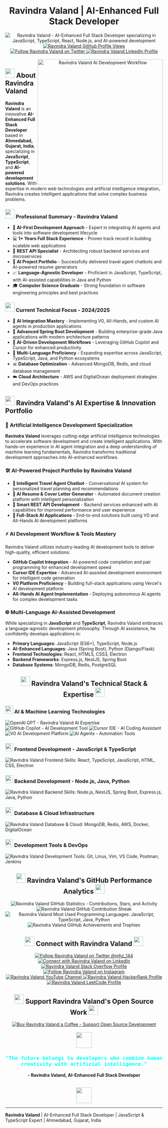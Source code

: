 <!-- 
SEO Meta Information for Ravindra Valand - AI-Enhanced Full Stack Developer
Keywords: Ravindra Valand, Full Stack Developer, AI Developer, JavaScript Developer, TypeScript Developer, Backend Developer, REST API Developer, GitHub Copilot, AI-Powered Development, React Developer, Node.js Developer, Spring Boot Developer, Software Engineer, Web Developer, AI Integration Specialist
Location: Ahmedabad, Gujarat, India
Technologies: JavaScript, TypeScript, React, Node.js, Spring Boot, AI Tools, GitHub Copilot, Cursor, OpenAI, REST APIs, MongoDB, AWS
-->

<div align="center">
  <!-- Primary Heading with Full Name for SEO -->
  <h1>Ravindra Valand | AI-Enhanced Full Stack Developer</h1>
  <img src="https://readme-typing-svg.herokuapp.com?font=Orbitron&weight=700&size=50&pause=1000&color=00FFFF&center=true&vCenter=true&width=1000&height=100&lines=Hi+%F0%9F%91%8B%2C+I'm+Ravindra+Valand;AI-Enhanced+Full+Stack+Developer;JavaScript+%26+TypeScript+Expert;Building+Intelligent+Web+Solutions" alt="Ravindra Valand - AI-Enhanced Full Stack Developer specializing in JavaScript, TypeScript, React, Node.js, and AI-powered development" />
</div>



<!-- Social Proof and Contact Information -->
<div align="center">
  <a href="https://komarev.com/ghpvc/?username=vsmm-world">
    <img src="https://komarev.com/ghpvc/?username=vsmm-world&label=Profile%20views&color=00ffff&style=for-the-badge&labelColor=000000" alt="Ravindra Valand GitHub Profile Views" />
  </a>
  <a href="https://twitter.com/mhz_144" target="_blank">
    <img src="https://img.shields.io/twitter/follow/mhz_144?logo=twitter&style=for-the-badge&color=00ffff&labelColor=000000" alt="Follow Ravindra Valand on Twitter" />
  </a>
  <a href="https://linkedin.com/in/ravindra-valand" target="_blank">
    <img src="https://img.shields.io/badge/LinkedIn-Ravindra%20Valand-00ffff?style=for-the-badge&logo=linkedin&logoColor=00ffff&labelColor=000000" alt="Ravindra Valand LinkedIn Profile" />
  </a>
</div>

<br/>

<div align="center">
  <img align="right" alt="Ravindra Valand AI Development Workflow" width="400" src="https://user-images.githubusercontent.com/74038190/212749447-bfb7e725-6987-49d9-ae85-2015e3e7cc41.gif">
</div>

## <img src="https://user-images.githubusercontent.com/74038190/212284087-bbe7e430-757e-4901-90bf-4cd2ce3e1852.gif" width="30"> About Ravindra Valand

**Ravindra Valand** is an innovative **AI-Enhanced Full Stack Developer** based in **Ahmedabad, Gujarat, India**, specializing in **JavaScript**, **TypeScript**, and **AI-powered development solutions**. With expertise in modern web technologies and artificial intelligence integration, Ravindra creates intelligent applications that solve complex business problems.

### <img src="https://user-images.githubusercontent.com/74038190/212284158-e840e285-664b-44d7-b79b-e264b5e54825.gif" width="30"> Professional Summary - Ravindra Valand
- 🤖 **AI-First Development Approach** - Expert in integrating AI agents and tools into software development lifecycle
- 💻 **1+ Years Full Stack Experience** - Proven track record in building scalable web applications
- 🌟 **REST API Specialist** - Architecting robust backend services and microservices
- 🚀 **AI Project Portfolio** - Successfully delivered travel agent chatbots and AI-powered resume generators
- 📈 **Language-Agnostic Developer** - Proficient in JavaScript, TypeScript, with AI-assisted capabilities in Java and Python
- 🎓 **Computer Science Graduate** - Strong foundation in software engineering principles and best practices

### <img src="https://user-images.githubusercontent.com/74038190/212749171-b84692a8-2b04-4e3b-93ca-ac14705da224.gif" width="30"> Current Technical Focus - 2024/2025
- 🧠 **AI Integration Mastery** - Implementing V0, All-Hands, and custom AI agents in production applications
- 🌱 **Advanced Spring Boot Development** - Building enterprise-grade Java applications with modern architecture patterns
- 🤖 **AI-Driven Development Workflows** - Leveraging GitHub Copilot and Cursor for enhanced productivity
- 🔮 **Multi-Language Proficiency** - Expanding expertise across JavaScript, TypeScript, Java, and Python ecosystems
- 📊 **Database Optimization** - Advanced MongoDB, Redis, and cloud database management
- ☁️ **Cloud Architecture** - AWS and DigitalOcean deployment strategies and DevOps practices



## <img src="https://user-images.githubusercontent.com/74038190/212284087-bbe7e430-757e-4901-90bf-4cd2ce3e1852.gif" width="30"> Ravindra Valand's AI Expertise & Innovation Portfolio

### 🤖 **Artificial Intelligence Development Specialization**
**Ravindra Valand** leverages cutting-edge artificial intelligence technologies to accelerate software development and create intelligent applications. With hands-on experience in AI agent integration and a deep understanding of machine learning fundamentals, Ravindra transforms traditional development approaches into AI-enhanced workflows.

### 🛠️ **AI-Powered Project Portfolio by Ravindra Valand**
- **🧳 Intelligent Travel Agent Chatbot** - Conversational AI system for personalized travel planning and recommendations
- **📄 AI Resume & Cover Letter Generator** - Automated document creation platform with intelligent personalization
- **🔧 Smart REST API Development** - Backend services enhanced with AI capabilities for improved performance and user experience
- **🚀 Full-Stack AI Applications** - End-to-end solutions built using V0 and All-Hands AI development platforms

### ⚡ **AI Development Workflow & Tools Mastery**
Ravindra Valand utilizes industry-leading AI development tools to deliver high-quality, efficient solutions:
- **GitHub Copilot Integration** - AI-powered code completion and pair programming for enhanced development speed
- **Cursor IDE Expertise** - Advanced AI-assisted development environment for intelligent code generation
- **V0 Platform Proficiency** - Building full-stack applications using Vercel's AI development platform
- **All-Hands AI Agent Implementation** - Deploying autonomous AI agents for complex development tasks

### 🌐 **Multi-Language AI-Assisted Development**
While specializing in **JavaScript** and **TypeScript**, Ravindra Valand embraces a language-agnostic development philosophy. Through AI assistance, he confidently develops applications in:
- **Primary Languages**: JavaScript (ES6+), TypeScript, Node.js
- **AI-Enhanced Languages**: Java (Spring Boot), Python (Django/Flask)
- **Frontend Technologies**: React, HTML5, CSS3, Electron
- **Backend Frameworks**: Express.js, NestJS, Spring Boot
- **Database Systems**: MongoDB, Redis, PostgreSQL



<h2 align="center">
  <img src="https://user-images.githubusercontent.com/74038190/212284087-bbe7e430-757e-4901-90bf-4cd2ce3e1852.gif" width="30">
  Ravindra Valand's Technical Stack & Expertise
  <img src="https://user-images.githubusercontent.com/74038190/212284087-bbe7e430-757e-4901-90bf-4cd2ce3e1852.gif" width="30">
</h2>

### <img src="https://user-images.githubusercontent.com/74038190/212749447-bfb7e725-6987-49d9-ae85-2015e3e7cc41.gif" width="25"> AI & Machine Learning Technologies
<div align="left">
  <img src="https://img.shields.io/badge/OpenAI_GPT-00FFFF?style=for-the-badge&logo=openai&logoColor=black&labelColor=000000" alt="OpenAI GPT - Ravindra Valand AI Expertise" />
  <img src="https://img.shields.io/badge/GitHub_Copilot-00FFFF?style=for-the-badge&logo=githubcopilot&logoColor=black&labelColor=000000" alt="GitHub Copilot - AI Development Tool" />
  <img src="https://img.shields.io/badge/Cursor_IDE-00FFFF?style=for-the-badge&logo=cursor&logoColor=black&labelColor=000000" alt="Cursor IDE - AI Coding Assistant" />
  <img src="https://img.shields.io/badge/V0_Platform-00FFFF?style=for-the-badge&logo=vercel&logoColor=black&labelColor=000000" alt="V0 AI Development Platform" />
  <img src="https://img.shields.io/badge/AI_Agents-00FFFF?style=for-the-badge&logo=robot&logoColor=black&labelColor=000000" alt="AI Agents - Automation Tools" />
</div>

### <img src="https://user-images.githubusercontent.com/74038190/212281775-b468df30-4edc-4bf8-a4ee-f52e1aaddc86.gif" width="25"> Frontend Development - JavaScript & TypeScript
<div align="left">
  <img src="https://skillicons.dev/icons?i=react,typescript,javascript,html,css,electron&theme=dark" alt="Ravindra Valand Frontend Skills: React, TypeScript, JavaScript, HTML, CSS, Electron" />
</div>

### <img src="https://user-images.githubusercontent.com/74038190/212284158-e840e285-664b-44d7-b79b-e264b5e54825.gif" width="25"> Backend Development - Node.js, Java, Python
<div align="left">
  <img src="https://skillicons.dev/icons?i=nodejs,nestjs,spring,express,java,python&theme=dark" alt="Ravindra Valand Backend Skills: Node.js, NestJS, Spring Boot, Express.js, Java, Python" />
</div>

### <img src="https://user-images.githubusercontent.com/74038190/212749171-b84692a8-2b04-4e3b-93ca-ac14705da224.gif" width="25"> Database & Cloud Infrastructure
<div align="left">
  <img src="https://skillicons.dev/icons?i=mongodb,redis,aws,docker,digitalocean&theme=dark" alt="Ravindra Valand Database & Cloud: MongoDB, Redis, AWS, Docker, DigitalOcean" />
</div>

### <img src="https://user-images.githubusercontent.com/74038190/212281763-e6ecd7ef-c4aa-45b6-a97c-f33f6bb592bd.gif" width="25"> Development Tools & DevOps
<div align="left">
  <img src="https://skillicons.dev/icons?i=git,linux,vim,vscode,postman,jenkins&theme=dark" alt="Ravindra Valand Development Tools: Git, Linux, Vim, VS Code, Postman, Jenkins" />
</div>



<h2 align="center">
  <img src="https://user-images.githubusercontent.com/74038190/212284087-bbe7e430-757e-4901-90bf-4cd2ce3e1852.gif" width="30">
  Ravindra Valand's GitHub Performance Analytics
  <img src="https://user-images.githubusercontent.com/74038190/212284087-bbe7e430-757e-4901-90bf-4cd2ce3e1852.gif" width="30">
</h2>

<div align="center">
  <img src="https://github-readme-stats.vercel.app/api?username=vsmm-world&show_icons=true&theme=tokyonight&hide_border=true&bg_color=0D1117&title_color=00FFFF&icon_color=00FFFF&text_color=FFFFFF&border_radius=10&custom_title=Ravindra%20Valand%20GitHub%20Stats" alt="Ravindra Valand GitHub Statistics - Contributions, Stars, and Activity" />
  <img src="https://github-readme-streak-stats.herokuapp.com/?user=vsmm-world&theme=tokyonight&hide_border=true&background=0D1117&ring=00FFFF&fire=00FFFF&currStreakLabel=00FFFF&border_radius=10" alt="Ravindra Valand GitHub Contribution Streak" />
</div>

<div align="center">
  <img src="https://github-readme-stats.vercel.app/api/top-langs/?username=vsmm-world&layout=compact&theme=tokyonight&hide_border=true&bg_color=0D1117&title_color=00FFFF&text_color=FFFFFF&border_radius=10&custom_title=Ravindra%20Valand%20Programming%20Languages" alt="Ravindra Valand Most Used Programming Languages: JavaScript, TypeScript, Java, Python" />
</div>

<div align="center">
  <img src="https://github-profile-trophy.vercel.app/?username=vsmm-world&theme=matrix&no-frame=true&row=1&column=7&margin-w=15&margin-h=15&title=Ravindra%20Valand%20GitHub%20Achievements" alt="Ravindra Valand GitHub Achievements and Trophies" />
</div>





<h2 align="center">
  <img src="https://user-images.githubusercontent.com/74038190/212284087-bbe7e430-757e-4901-90bf-4cd2ce3e1852.gif" width="30">
  Connect with Ravindra Valand
  <img src="https://user-images.githubusercontent.com/74038190/212284087-bbe7e430-757e-4901-90bf-4cd2ce3e1852.gif" width="30">
</h2>

<div align="center">
  <a href="https://twitter.com/mhz_144" target="_blank">
    <img src="https://img.shields.io/badge/Twitter-Ravindra%20Valand-00FFFF?style=for-the-badge&logo=twitter&logoColor=black&labelColor=000000" alt="Follow Ravindra Valand on Twitter @mhz_144" />
  </a>
  <a href="https://linkedin.com/in/ravindra-valand" target="_blank">
    <img src="https://img.shields.io/badge/LinkedIn-Ravindra%20Valand-00FFFF?style=for-the-badge&logo=linkedin&logoColor=black&labelColor=000000" alt="Connect with Ravindra Valand on LinkedIn" />
  </a>
  <a href="https://stackoverflow.com/users/17745334" target="_blank">
    <img src="https://img.shields.io/badge/Stack_Overflow-Ravindra%20Valand-00FFFF?style=for-the-badge&logo=stackoverflow&logoColor=black&labelColor=000000" alt="Ravindra Valand Stack Overflow Profile" />
  </a>
  <a href="https://instagram.com/ravindra_valand" target="_blank">
    <img src="https://img.shields.io/badge/Instagram-ravindra__valand-00FFFF?style=for-the-badge&logo=instagram&logoColor=black&labelColor=000000" alt="Follow Ravindra Valand on Instagram" />
  </a>
  <a href="https://www.youtube.com/channel/UCTAjxkTEJJHOQlF0KZ1iF5Q" target="_blank">
    <img src="https://img.shields.io/badge/YouTube-Ravindra%20Valand-00FFFF?style=for-the-badge&logo=youtube&logoColor=black&labelColor=000000" alt="Ravindra Valand YouTube Channel" />
  </a>
  <a href="https://www.hackerrank.com/ravindravaland" target="_blank">
    <img src="https://img.shields.io/badge/HackerRank-ravindravaland-00FFFF?style=for-the-badge&logo=hackerrank&logoColor=black&labelColor=000000" alt="Ravindra Valand HackerRank Profile" />
  </a>
  <a href="https://www.leetcode.com/ravindravaland" target="_blank">
    <img src="https://img.shields.io/badge/LeetCode-ravindravaland-00FFFF?style=for-the-badge&logo=leetcode&logoColor=black&labelColor=000000" alt="Ravindra Valand LeetCode Profile" />
  </a>
</div>



<h2 align="center">
  <img src="https://user-images.githubusercontent.com/74038190/212284087-bbe7e430-757e-4901-90bf-4cd2ce3e1852.gif" width="30">
  Support Ravindra Valand's Open Source Work
  <img src="https://user-images.githubusercontent.com/74038190/212284087-bbe7e430-757e-4901-90bf-4cd2ce3e1852.gif" width="30">
</h2>

<div align="center">
  <a href="https://www.buymeacoffee.com/ravindravaland">
    <img src="https://img.shields.io/badge/Buy_Me_A_Coffee-Support%20Ravindra%20Valand-00FFFF?style=for-the-badge&logo=buy-me-a-coffee&logoColor=black&labelColor=000000" alt="Buy Ravindra Valand a Coffee - Support Open Source Development" />
  </a>
</div>

<br>

<div align="center">
  <img src="https://user-images.githubusercontent.com/74038190/212284087-bbe7e430-757e-4901-90bf-4cd2ce3e1852.gif" width="50">
  <br>
  <h3 style="color: #00FFFF; font-family: 'Orbitron', monospace;">
    "The future belongs to developers who combine human creativity with artificial intelligence."
  </h3>
  <p><strong>- Ravindra Valand, AI-Enhanced Full Stack Developer</strong></p>
  <br>
  <img src="https://user-images.githubusercontent.com/74038190/212284087-bbe7e430-757e-4901-90bf-4cd2ce3e1852.gif" width="50">
</div>

<!-- Keywords for Search Engine Optimization -->
<!-- 
Additional SEO Keywords: Ravindra Valand developer, Ravindra Valand programmer, Ravindra Valand software engineer, 
AI developer India, Full stack developer Ahmedabad, JavaScript developer Gujarat, TypeScript expert India, 
React developer Ahmedabad, Node.js developer Gujarat, Spring Boot developer India, GitHub Copilot expert, 
AI-powered development, Machine learning developer, REST API developer, MongoDB developer, AWS developer,
Ravindra Valand portfolio, Ravindra Valand projects, Ravindra Valand GitHub, Ravindra Valand LinkedIn
-->

---

**Ravindra Valand** | AI-Enhanced Full Stack Developer | JavaScript & TypeScript Expert | Ahmedabad, Gujarat, India